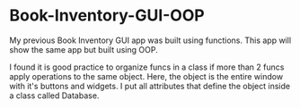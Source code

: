 # Book-Inventory-GUI-OOP
My previous Book Inventory GUI app was built using functions.
This app will show the same app but built using OOP. 

I found it is good practice to organize funcs in a class if more than 2 funcs apply operations to the same object.
Here, the object is the entire window with it's buttons and widgets. I put all attributes that define the object inside a class called Database.

